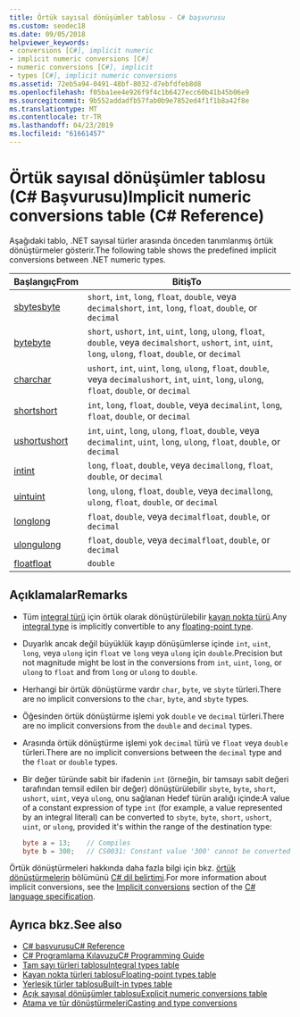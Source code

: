 ```yaml
---
title: Örtük sayısal dönüşümler tablosu - C# başvurusu
ms.custom: seodec18
ms.date: 09/05/2018
helpviewer_keywords:
- conversions [C#], implicit numeric
- implicit numeric conversions [C#]
- numeric conversions [C#], implicit
- types [C#], implicit numeric conversions
ms.assetid: 72eb5a94-0491-48bf-8032-d7ebfdfeb8d8
ms.openlocfilehash: f05ba1ee4e926f9f4c1b6427ecc60b41b45b06e9
ms.sourcegitcommit: 9b552addadfb57fab0b9e7852ed4f1f1b8a42f8e
ms.translationtype: MT
ms.contentlocale: tr-TR
ms.lasthandoff: 04/23/2019
ms.locfileid: "61661457"
---
```

# <a name="implicit-numeric-conversions-table-c-reference"></a><span data-ttu-id="3b807-102">Örtük sayısal dönüşümler tablosu (C# Başvurusu)</span><span class="sxs-lookup"><span data-stu-id="3b807-102">Implicit numeric conversions table (C# Reference)</span></span>

<span data-ttu-id="3b807-103">Aşağıdaki tablo, .NET sayısal türler arasında önceden tanımlanmış örtük dönüştürmeler gösterir.</span><span class="sxs-lookup"><span data-stu-id="3b807-103">The following table shows the predefined implicit conversions between .NET numeric types.</span></span>
  
|<span data-ttu-id="3b807-104">Başlangıç</span><span class="sxs-lookup"><span data-stu-id="3b807-104">From</span></span>|<span data-ttu-id="3b807-105">Bitiş</span><span class="sxs-lookup"><span data-stu-id="3b807-105">To</span></span>|  
|----------|--------|  
|[<span data-ttu-id="3b807-106">sbyte</span><span class="sxs-lookup"><span data-stu-id="3b807-106">sbyte</span></span>](sbyte.md)|<span data-ttu-id="3b807-107">`short`, `int`, `long`, `float`, `double`, veya `decimal`</span><span class="sxs-lookup"><span data-stu-id="3b807-107">`short`, `int`, `long`, `float`, `double`, or `decimal`</span></span>|  
|[<span data-ttu-id="3b807-108">byte</span><span class="sxs-lookup"><span data-stu-id="3b807-108">byte</span></span>](byte.md)|<span data-ttu-id="3b807-109">`short`, `ushort`, `int`, `uint`, `long`, `ulong`, `float`, `double`, veya `decimal`</span><span class="sxs-lookup"><span data-stu-id="3b807-109">`short`, `ushort`, `int`, `uint`, `long`, `ulong`, `float`, `double`, or `decimal`</span></span>|  
|[<span data-ttu-id="3b807-110">char</span><span class="sxs-lookup"><span data-stu-id="3b807-110">char</span></span>](char.md)|<span data-ttu-id="3b807-111">`ushort`, `int`, `uint`, `long`, `ulong`, `float`, `double`, veya `decimal`</span><span class="sxs-lookup"><span data-stu-id="3b807-111">`ushort`, `int`, `uint`, `long`, `ulong`, `float`, `double`, or `decimal`</span></span>|  
|[<span data-ttu-id="3b807-112">short</span><span class="sxs-lookup"><span data-stu-id="3b807-112">short</span></span>](short.md)|<span data-ttu-id="3b807-113">`int`, `long`, `float`, `double`, veya `decimal`</span><span class="sxs-lookup"><span data-stu-id="3b807-113">`int`, `long`, `float`, `double`, or `decimal`</span></span>|  
|[<span data-ttu-id="3b807-114">ushort</span><span class="sxs-lookup"><span data-stu-id="3b807-114">ushort</span></span>](ushort.md)|<span data-ttu-id="3b807-115">`int`, `uint`, `long`, `ulong`, `float`, `double`, veya `decimal`</span><span class="sxs-lookup"><span data-stu-id="3b807-115">`int`, `uint`, `long`, `ulong`, `float`, `double`, or `decimal`</span></span>|  
|[<span data-ttu-id="3b807-116">int</span><span class="sxs-lookup"><span data-stu-id="3b807-116">int</span></span>](int.md)|<span data-ttu-id="3b807-117">`long`, `float`, `double`, veya `decimal`</span><span class="sxs-lookup"><span data-stu-id="3b807-117">`long`, `float`, `double`, or `decimal`</span></span>|  
|[<span data-ttu-id="3b807-118">uint</span><span class="sxs-lookup"><span data-stu-id="3b807-118">uint</span></span>](uint.md)|<span data-ttu-id="3b807-119">`long`, `ulong`, `float`, `double`, veya `decimal`</span><span class="sxs-lookup"><span data-stu-id="3b807-119">`long`, `ulong`, `float`, `double`, or `decimal`</span></span>|  
|[<span data-ttu-id="3b807-120">long</span><span class="sxs-lookup"><span data-stu-id="3b807-120">long</span></span>](long.md)|<span data-ttu-id="3b807-121">`float`, `double`, veya `decimal`</span><span class="sxs-lookup"><span data-stu-id="3b807-121">`float`, `double`, or `decimal`</span></span>|  
|[<span data-ttu-id="3b807-122">ulong</span><span class="sxs-lookup"><span data-stu-id="3b807-122">ulong</span></span>](ulong.md)|<span data-ttu-id="3b807-123">`float`, `double`, veya `decimal`</span><span class="sxs-lookup"><span data-stu-id="3b807-123">`float`, `double`, or `decimal`</span></span>|  
|[<span data-ttu-id="3b807-124">float</span><span class="sxs-lookup"><span data-stu-id="3b807-124">float</span></span>](float.md)|`double`|  
  
## <a name="remarks"></a><span data-ttu-id="3b807-125">Açıklamalar</span><span class="sxs-lookup"><span data-stu-id="3b807-125">Remarks</span></span>  

- <span data-ttu-id="3b807-126">Tüm [integral türü](integral-types-table.md) için örtük olarak dönüştürülebilir [kayan nokta türü](floating-point-types-table.md).</span><span class="sxs-lookup"><span data-stu-id="3b807-126">Any [integral type](integral-types-table.md) is implicitly convertible to any [floating-point type](floating-point-types-table.md).</span></span>

- <span data-ttu-id="3b807-127">Duyarlık ancak değil büyüklük kayıp dönüşümlerse içinde `int`, `uint`, `long`, veya `ulong` için `float` ve `long` veya `ulong` için `double`.</span><span class="sxs-lookup"><span data-stu-id="3b807-127">Precision but not magnitude might be lost in the conversions from `int`, `uint`, `long`, or `ulong` to `float` and from `long` or `ulong` to `double`.</span></span>  
  
- <span data-ttu-id="3b807-128">Herhangi bir örtük dönüştürme vardır `char`, `byte`, ve `sbyte` türleri.</span><span class="sxs-lookup"><span data-stu-id="3b807-128">There are no implicit conversions to the `char`, `byte`, and `sbyte` types.</span></span>  

- <span data-ttu-id="3b807-129">Öğesinden örtük dönüştürme işlemi yok `double` ve `decimal` türleri.</span><span class="sxs-lookup"><span data-stu-id="3b807-129">There are no implicit conversions from the `double` and `decimal` types.</span></span>
  
- <span data-ttu-id="3b807-130">Arasında örtük dönüştürme işlemi yok `decimal` türü ve `float` veya `double` türleri.</span><span class="sxs-lookup"><span data-stu-id="3b807-130">There are no implicit conversions between the `decimal` type and the `float` or `double` types.</span></span>  
  
- <span data-ttu-id="3b807-131">Bir değer türünde sabit bir ifadenin `int` (örneğin, bir tamsayı sabit değeri tarafından temsil edilen bir değer) dönüştürülebilir `sbyte`, `byte`, `short`, `ushort`, `uint`, veya `ulong`, onu sağlanan Hedef türün aralığı içinde:</span><span class="sxs-lookup"><span data-stu-id="3b807-131">A value of a constant expression of type `int` (for example, a value represented by an integral literal) can be converted to `sbyte`, `byte`, `short`, `ushort`, `uint`, or `ulong`, provided it's within the range of the destination type:</span></span>

  ```csharp
  byte a = 13;    // Compiles
  byte b = 300;   // CS0031: Constant value '300' cannot be converted to a 'byte'
  ```

<span data-ttu-id="3b807-132">Örtük dönüştürmeleri hakkında daha fazla bilgi için bkz. [örtük dönüştürmelerin](~/_csharplang/spec/conversions.md#implicit-conversions) bölümünü [C# dil belirtimi](../language-specification/index.md).</span><span class="sxs-lookup"><span data-stu-id="3b807-132">For more information about implicit conversions, see the [Implicit conversions](~/_csharplang/spec/conversions.md#implicit-conversions) section of the [C# language specification](../language-specification/index.md).</span></span>
  
## <a name="see-also"></a><span data-ttu-id="3b807-133">Ayrıca bkz.</span><span class="sxs-lookup"><span data-stu-id="3b807-133">See also</span></span>

- [<span data-ttu-id="3b807-134">C# başvurusu</span><span class="sxs-lookup"><span data-stu-id="3b807-134">C# Reference</span></span>](../index.md)
- [<span data-ttu-id="3b807-135">C# Programlama Kılavuzu</span><span class="sxs-lookup"><span data-stu-id="3b807-135">C# Programming Guide</span></span>](../../programming-guide/index.md)
- [<span data-ttu-id="3b807-136">Tam sayı türleri tablosu</span><span class="sxs-lookup"><span data-stu-id="3b807-136">Integral types table</span></span>](integral-types-table.md)
- [<span data-ttu-id="3b807-137">Kayan nokta türleri tablosu</span><span class="sxs-lookup"><span data-stu-id="3b807-137">Floating-point types table</span></span>](floating-point-types-table.md)
- [<span data-ttu-id="3b807-138">Yerleşik türler tablosu</span><span class="sxs-lookup"><span data-stu-id="3b807-138">Built-in types table</span></span>](built-in-types-table.md)
- [<span data-ttu-id="3b807-139">Açık sayısal dönüşümler tablosu</span><span class="sxs-lookup"><span data-stu-id="3b807-139">Explicit numeric conversions table</span></span>](explicit-numeric-conversions-table.md)
- [<span data-ttu-id="3b807-140">Atama ve tür dönüştürmeleri</span><span class="sxs-lookup"><span data-stu-id="3b807-140">Casting and type conversions</span></span>](../../programming-guide/types/casting-and-type-conversions.md)
